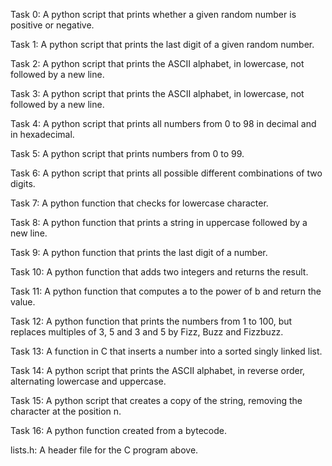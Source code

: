 Task 0: A python script that prints whether a given random number is positive or negative.

Task 1: A python script that prints the last digit of a given random number.

Task 2: A python script that prints the ASCII alphabet, in lowercase, not followed by a new line.

Task 3: A python script that prints the ASCII alphabet, in lowercase, not followed by a new line.

Task 4: A python script that prints all numbers from 0 to 98 in decimal and in hexadecimal.

Task 5: A python script that prints numbers from 0 to 99.

Task 6: A python script that prints all possible different combinations of two digits.

Task 7: A python function that checks for lowercase character.

Task 8: A python function that prints a string in uppercase followed by a new line.

Task 9: A python function that prints the last digit of a number.

Task 10: A python function that adds two integers and returns the result.

Task 11: A python function that computes a to the power of b and return the value.

Task 12: A python function that prints the numbers from 1 to 100, but replaces multiples of 3, 5 and 3 and 5 by Fizz, Buzz and Fizzbuzz.

Task 13: A function in C that inserts a number into a sorted singly linked list.

Task 14: A python script that prints the ASCII alphabet, in reverse order, alternating lowercase and uppercase.

Task 15: A python script that creates a copy of the string, removing the character at the position n.

Task 16: A python function created from a bytecode.

lists.h: A header file for the C program above.
